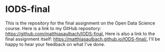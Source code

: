 # IODS-final
This is the repository for the final assignment on the Open Data Science course.
Here is a link to my GitHub repository: https://github.com/matthiasaulbach/IODS-final. 
Here is also a link to the final assignment itself: https://matthiasaulbach.github.io/IODS-final/. 
I'll be happy to hear your feedback on what I've done.
